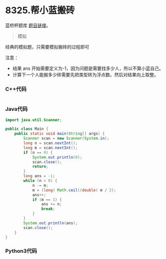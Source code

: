 # 8325.帮小蓝搬砖

蓝桥杯题库 [题目链接](https://www.lanqiao.cn/problems/8325/learning/)。

> 模拟

经典的模拟题，只需要模拟搬砖的过程即可

注意：

* 结果 ans 开始需要定义为-1，因为问题是需要找多少人，所以不算小蓝自己。
* 计算下一个人能搬多少砖需要先把类型转为浮点数。然后对结果向上取整。

### C++代码

```c++

```

### Java代码
```Java
import java.util.Scanner;

public class Main {
    public static void main(String[] args) {
        Scanner scan = new Scanner(System.in);
        long n = scan.nextInt();
        long m = scan.nextInt();
        if (n == 0) {
            System.out.println(0);
            scan.close();
            return;
        }
        long ans = -1;
        while (n > 0) {
            n -= m;
            m = (long) Math.ceil((double) m / 2);
            ans++;
            if (m == 1) {
                ans += n;
                break;
            }
        }
        System.out.println(ans);
        scan.close();
    }
}
```

### Python3代码
